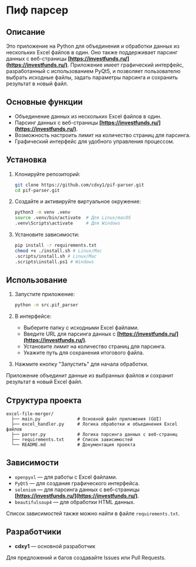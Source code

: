 # Пиф парсер

## Описание

Это приложение на Python для объединения и обработки данных из нескольких Excel файлов в один. Оно также поддерживает парсинг данных с веб-страницы **[https://investfunds.ru/](https://investfunds.ru/)**. Приложение имеет графический интерфейс, разработанный с использованием PyQt5, и позволяет пользователю выбрать исходные файлы, задать параметры парсинга и сохранить результат в новый файл.

## Основные функции

- Объединение данных из нескольких Excel файлов в один.
- Парсинг данных с веб-страницы **[https://investfunds.ru/](https://investfunds.ru/)**.
- Возможность настроить лимит на количество страниц для парсинга.
- Графический интерфейс для удобного управления процессом.

## Установка

1. Клонируйте репозиторий:

    ```bash
    git clone https://github.com/cdxy1/pif-parser.git
    cd pif-parser.git
    ```

2. Создайте и активируйте виртуальное окружение:

    ```bash
    python3 -m venv .venv
    source .venv/bin/activate  # Для Linux/macOS
    .venv\Scripts\activate     # Для Windows
    ```

3. Установите зависимости:

    ```bash
    pip install -r requirements.txt
    chmod +x ./install.sh # Linux/Mac
    .scripts/install.sh # Linux/Mac
    .scripts\install.ps1 # Windows
    ```

## Использование

1. Запустите приложение:

    ```bash
    python -m src.pif_parser
    ```

2. В интерфейсе:

    - Выберите папку с исходными Excel файлами.
    - Введите URL для парсинга данных с **[https://investfunds.ru/](https://investfunds.ru/)**.
    - Установите лимит на количество страниц для парсинга.
    - Укажите путь для сохранения итогового файла.

3. Нажмите кнопку "Запустить" для начала обработки.

Приложение объединит данные из выбранных файлов и сохранит результат в новый Excel файл.

## Структура проекта
```
excel-file-merger/
  ├── main.py              # Основной файл приложения (GUI)
  ├── excel_handler.py     # Логика обработки и объединения Excel файлов
  ├── parser.py            # Логика парсинга данных с веб-страниц
  ├── requirements.txt     # Список зависимостей
  └── README.md            # Документация проекта
```


## Зависимости

- `openpyxl` — для работы с Excel файлами.
- `PyQt5` — для создания графического интерфейса.
- `selenium` — для парсинга данных с веб-страницы **[https://investfunds.ru/](https://investfunds.ru/)**.
- `beautifulsoup4` — для обработки HTML данных.

Список зависимостей также можно найти в файле `requirements.txt`.


## Разработчики

- **cdxy1** — основной разработчик

Для предложений и багов создавайте Issues или Pull Requests.


